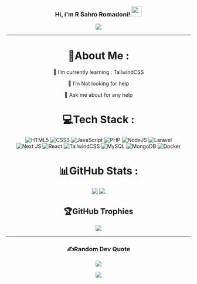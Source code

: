 <h3 align="center">
  Hi, i'm R Sahro Romadoni!
  <img src="https://media.giphy.com/media/hvRJCLFzcasrR4ia7z/giphy.gif" width="28">
</h3>
<p align="center">
  <a href="https://github.com/CodeWhiteWeb/CodeWhiteWeb"><img src="https://readme-typing-svg.herokuapp.com?font=Fira+Code&size=15&duration=3000&pause=1000&vCenter=true&center=true&width=435&lines=TypeError%3A+cannot+read+property+of+undefined;InternalError%3A+too+much+recursion;UnchaughtError%3A+property+is+not+defined;SyntaxError%3A+Unexpected+token"></a>
</p>

---
<div align="center">
  
# 💫About Me :

🌱 I’m currently learning : TailwindCSS

🤔 I’m Not looking for help

💬 Ask me about for any help

<!-- 🔭 I’m currently working on my github page : soon

👯 I’m looking to collaborate on my webpage

📫 How to reach me:  
    Mail me at "coradex06@gmail.com" or scroll to bottom of the page of (soon) and find CONTACT ME -->

<!-- ## 🌐Socials
[![Medium](https://img.shields.io/badge/Medium-12100E?logo=medium&logoColor=white)](https://medium.com/@CodeWhiteWeb) [![Reddit](https://img.shields.io/badge/Reddit-%23FF4500.svg?logo=Reddit&logoColor=white)](https://reddit.com/user/CodeWhiteWeb) [![Twitch](https://img.shields.io/badge/Twitch-%239146FF.svg?logo=Twitch&logoColor=white)](https://twitch.tv/code_white_web) [![YouTube](https://img.shields.io/badge/YouTube-%23FF0000.svg?logo=YouTube&logoColor=white)](https://youtube.com/c/CodeWhiteWeb) -->

# 💻Tech Stack :
![HTML5](https://img.shields.io/badge/html5-%23323330.svg?style=for-the-badge&logo=html5&logoColor=%23E34F26)
![CSS3](https://img.shields.io/badge/css3-%23323330.svg?style=for-the-badge&logo=css3&logoColor=%231572B6)
![JavaScript](https://img.shields.io/badge/javascript-%23323330.svg?style=for-the-badge&logo=javascript&logoColor=%23F7DF1E) 
![PHP](https://img.shields.io/badge/php-%23323330.svg?style=for-the-badge&logo=php&logoColor=484C89)
![NodeJS](https://img.shields.io/badge/nodejs-%23323330?style=for-the-badge&logo=node.js&logoColor=6DA55F)
![Laravel](https://img.shields.io/badge/laravel-%23323330.svg?style=for-the-badge&logo=laravel&logoColor=cb3837)<br/>
![Next JS](https://img.shields.io/badge/Next-%23323330?style=for-the-badge&logo=next.js&logoColor=white)
![React](https://img.shields.io/badge/react-%23323330.svg?style=for-the-badge&logo=react&logoColor=61dbfb)
![TailwindCSS](https://img.shields.io/badge/tailwindcss-%23323330.svg?style=for-the-badge&logo=tailwind-css&logoColor=%2338B2AC)
![MySQL](https://img.shields.io/badge/mysql-%23323330.svg?style=for-the-badge&logo=mysql&logoColor=white)
![MongoDB](https://img.shields.io/badge/mongodb-%23323330.svg?style=for-the-badge&logo=mongodb&logoColor=589636)
![Docker](https://img.shields.io/badge/docker-%23323330.svg?style=for-the-badge&logo=docker&logoColor=%230db7ed)
<!-- ![NPM](https://img.shields.io/badge/NPM-%23323330.svg?style=for-the-badge&logo=npm&logoColor=cb3837)
![Cloudflare](https://img.shields.io/badge/Cloudflare-%23323330?style=for-the-badge&logo=Cloudflare&logoColor=F38020) -->
# 📊GitHub Stats :
![](https://github-readme-stats.vercel.app/api?username=rizkiromadoni&theme=gruvbox&show_icons=true&hide_border=true&include_all_commits=true&count_private=true)
![](https://github-readme-stats.vercel.app/api/top-langs/?username=rizkiromadoni&theme=gruvbox&hide_border=true&include_all_commits=true&count_private=true&layout=compact)
<!-- ![](https://github-readme-streak-stats.herokuapp.com/?user=rizkiromadoni&theme=radical&hide_border=true&include_all_commits=true&count_private=true)<br/> -->

## 🏆GitHub Trophies
![](https://github-profile-trophy.vercel.app/?username=rizkiromadoni&theme=gruvbox&no-frame=false&no-bg=false&margin-w=4)

---

### ✍️Random Dev Quote
![](https://quotes-github-readme.vercel.app/api?type=horizontal&theme=gruvbox)

![](https://komarev.com/ghpvc/?username=rizkiromadoni&label=Visitors+Count&color=brightgreen)
</div>
